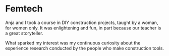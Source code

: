# Femtech
Anja and I took a course in DIY construction projects, taught by a woman, for women only. It was enlightening and fun, in part because our teacher is a great storyteller. 

What sparked my interest was my continuous curiosity about the experience research conducted by the people who make construction tools.